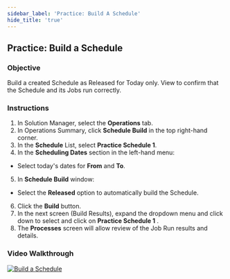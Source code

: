 ```yaml
---
sidebar_label: 'Practice: Build A Schedule'
hide_title: 'true'
---
```


## Practice: Build a Schedule

### Objective

Build a created Schedule as Released for Today only. View to confirm that the Schedule and its Jobs run correctly.

### Instructions

1.	In Solution Manager, select the **Operations** tab.
2.  In Operations Summary, click **Schedule Build** in the top right-hand corner.
3.  In the **Schedule** List, select **Practice Schedule 1**.
4.	In the **Scheduling Dates** section in the left-hand menu:
  *	Select today's dates for **From** and **To**. 
5.	In **Schedule Build** window:
  * Select the **Released** option to automatically build the Schedule.
6. Click the **Build** button.
7.	In the next screen (Build Results), expand the dropdown menu and click down to select and click on **Practice Schedule 1** .
8.	The **Processes** screen will allow review of the Job Run results and details.

### Video Walkthrough

[![Build a Schedule](../static/img/build-a-schedule.png)](https://sma1980-my.sharepoint.com/:v:/g/personal/rweesner_smatechnologies_com/Eaqm_dC-oM9KjKTU-67pS68BnHLGiv3ReQMDKTnYp5_JsQ?e=Gi5hij&nav=eyJyZWZlcnJhbEluZm8iOnsicmVmZXJyYWxBcHAiOiJTdHJlYW1XZWJBcHAiLCJyZWZlcnJhbFZpZXciOiJTaGFyZURpYWxvZy1MaW5rIiwicmVmZXJyYWxBcHBQbGF0Zm9ybSI6IldlYiIsInJlZmVycmFsTW9kZSI6InZpZXcifX0%3D)
